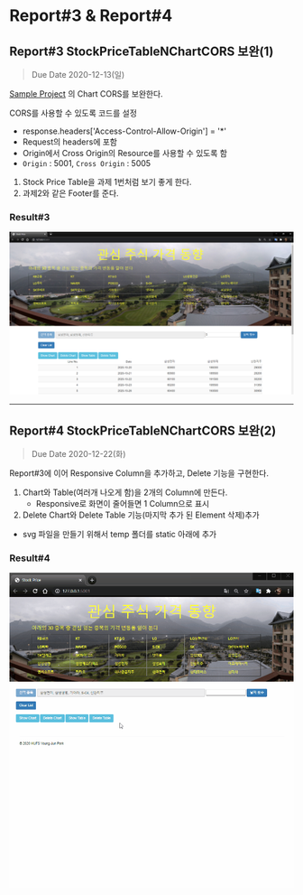 # Report#3 & Report#4

## Report#3 StockPriceTableNChartCORS 보완(1)

> Due Date 2020-12-13(일)

[Sample Project](https://github.com/chomskim/Web-Programming/tree/master/WP2020/StockProject/StockPriceTableNChart) 의 Chart CORS를 보완한다.

CORS를 사용할 수 있도록 코드를 설정

- response.headers['Access-Control-Allow-Origin'] = '*'
- Request의 headers에 포함
- Origin에서 Cross Origin의 Resource를 사용할 수 있도록 함
- `Origin` : 5001, `Cross Origin` : 5005

1. Stock Price Table을 과제 1번처럼 보기 좋게 한다.
2. 과제2와 같은 Footer를 준다.

### Result#3

![img](/img/Result04.png)

---

## Report#4 StockPriceTableNChartCORS 보완(2)

> Due Date 2020-12-22(화)

Report#3에 이어 Responsive Column을 추가하고, Delete 기능을 구현한다.

1. Chart와 Table(여러개 나오게 함)을 2개의 Column에 만든다.
   - Responsive로 화면이 줄어들면 1 Column으로 표시
2. Delete Chart와 Delete Table 기능(마지막 추가 된 Element 삭제)추가

- svg 파일을 만들기 위해서 temp 폴더를 static 아래에 추가

### Result#4

![img](/img/Result04.gif)
